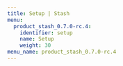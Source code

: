 ```yaml
---
title: Setup | Stash
menu:
  product_stash_0.7.0-rc.4:
    identifier: setup
    name: Setup
    weight: 30
menu_name: product_stash_0.7.0-rc.4
---
```


